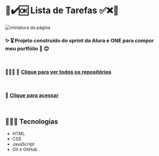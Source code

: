 # 📝✔️🆗 Lista de Tarefas ✅❌🧾

![miniatura da página](https://user-images.githubusercontent.com/109318160/200099421-f5b47fa6-4781-4466-b412-42f5ad8f0731.png)

### ✨ 🎖️ Projeto construído do sprint da Alura e ONE para compor meu portfólio 🌺 😊

<br>

### 👩🏾‍💼 💼 [Clique para ver todos os repositórios](https://github.com/Geice-Sousa?tab=repositories)

<br>

### 🎯 [Clique para acessar](https://geice-sousa.github.io/listaDeTarefas/)

<br>

## 👩🏾‍💻 Tecnologias
- HTML
- CSS
- JavaScript
- Git e GitHub
